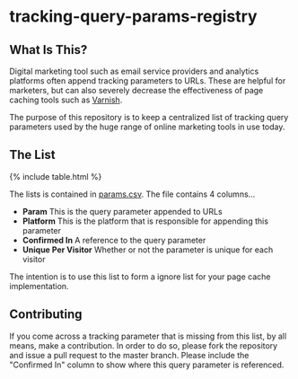 # tracking-query-params-registry

## What Is This?

Digital marketing tool such as email service providers and analytics platforms often append tracking parameters to URLs. These are helpful for marketers, but can also severely decrease the effectiveness of page caching tools such as [Varnish](https://www.varnish-cache.org/).

The purpose of this repository is to keep a centralized list of tracking query parameters used by the huge range of online marketing tools in use today.

## The List

{% include table.html %}

The lists is contained in [params.csv](https://github.com/mpchadwick/tracking-query-params-registry/blob/master/_data/params.csv). The file contains 4 columns...

- **Param** This is the query parameter appended to URLs
- **Platform** This is the platform that is responsible for appending this parameter
- **Confirmed In** A reference to the query parameter
- **Unique Per Visitor** Whether or not the parameter is unique for each visitor

The intention is to use this list to form a ignore list for your page cache implementation.

## Contributing

If you come across a tracking parameter that is missing from this list, by all means, make a contribution. In order to do so, please fork the repository and issue a pull request to the master branch. Please include the "Confirmed In" column to show where this query parameter is referenced.
